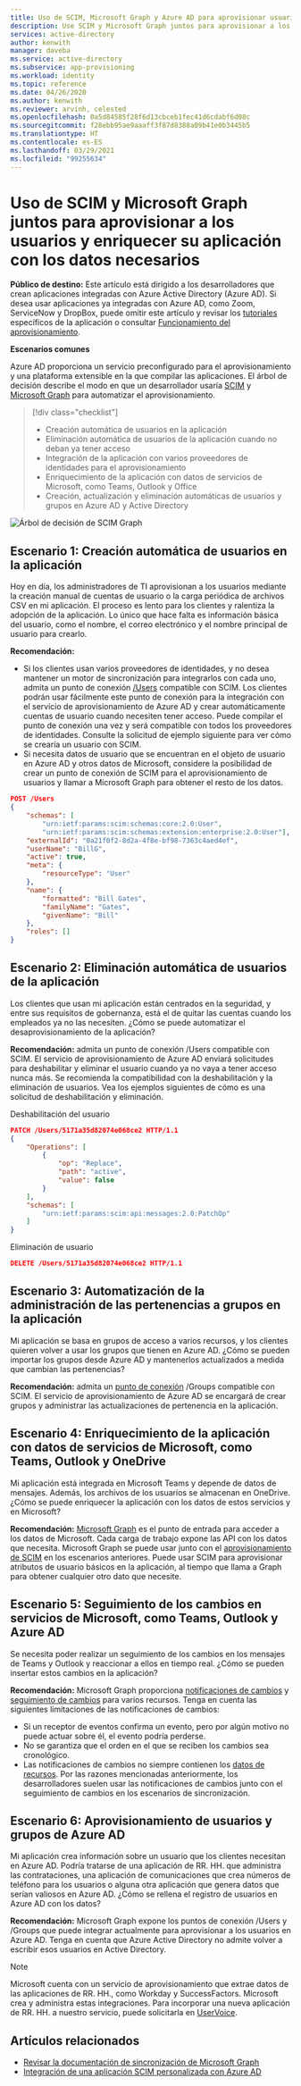 ```yaml
---
title: Uso de SCIM, Microsoft Graph y Azure AD para aprovisionar usuarios y enriquecer aplicaciones con datos
description: Use SCIM y Microsoft Graph juntos para aprovisionar a los usuarios y enriquecer la aplicación con los datos necesarios.
services: active-directory
author: kenwith
manager: daveba
ms.service: active-directory
ms.subservice: app-provisioning
ms.workload: identity
ms.topic: reference
ms.date: 04/26/2020
ms.author: kenwith
ms.reviewer: arvinh, celested
ms.openlocfilehash: 0a5d84585f28f6d13cbceb1fec41d6cdabf6d08c
ms.sourcegitcommit: f28ebb95ae9aaaff3f87d8388a09b41e0b3445b5
ms.translationtype: HT
ms.contentlocale: es-ES
ms.lasthandoff: 03/29/2021
ms.locfileid: "99255634"
---
```

# <a name="using-scim-and-microsoft-graph-together-to-provision-users-and-enrich-your-application-with-the-data-it-needs"></a>Uso de SCIM y Microsoft Graph juntos para aprovisionar a los usuarios y enriquecer su aplicación con los datos necesarios

**Público de destino:** Este artículo está dirigido a los desarrolladores que crean aplicaciones integradas con Azure Active Directory (Azure AD). Si desea usar aplicaciones ya integradas con Azure AD, como Zoom, ServiceNow y DropBox, puede omitir este artículo y revisar los [tutoriales](../saas-apps/tutorial-list.md) específicos de la aplicación o consultar [Funcionamiento del aprovisionamiento](./how-provisioning-works.md).

**Escenarios comunes**

Azure AD proporciona un servicio preconfigurado para el aprovisionamiento y una plataforma extensible en la que compilar las aplicaciones. El árbol de decisión describe el modo en que un desarrollador usaría [SCIM](https://aka.ms/scimoverview) y [Microsoft Graph](/graph/overview) para automatizar el aprovisionamiento. 

> [!div class="checklist"]
> * Creación automática de usuarios en la aplicación
> * Eliminación automática de usuarios de la aplicación cuando no deban ya tener acceso
> * Integración de la aplicación con varios proveedores de identidades para el aprovisionamiento
> * Enriquecimiento de la aplicación con datos de servicios de Microsoft, como Teams, Outlook y Office
> * Creación, actualización y eliminación automáticas de usuarios y grupos en Azure AD y Active Directory

![Árbol de decisión de SCIM Graph](./media/user-provisioning/scim-graph.png)

## <a name="scenario-1-automatically-create-users-in-my-app"></a>Escenario 1: Creación automática de usuarios en la aplicación
Hoy en día, los administradores de TI aprovisionan a los usuarios mediante la creación manual de cuentas de usuario o la carga periódica de archivos CSV en mi aplicación. El proceso es lento para los clientes y ralentiza la adopción de la aplicación. Lo único que hace falta es información básica del usuario, como el nombre, el correo electrónico y el nombre principal de usuario para crearlo. 

**Recomendación:** 
* Si los clientes usan varios proveedores de identidades, y no desea mantener un motor de sincronización para integrarlos con cada uno, admita un punto de conexión [/Users](https://aka.ms/scimreferencecode) compatible con SCIM. Los clientes podrán usar fácilmente este punto de conexión para la integración con el servicio de aprovisionamiento de Azure AD y crear automáticamente cuentas de usuario cuando necesiten tener acceso. Puede compilar el punto de conexión una vez y será compatible con todos los proveedores de identidades. Consulte la solicitud de ejemplo siguiente para ver cómo se crearía un usuario con SCIM.
* Si necesita datos de usuario que se encuentran en el objeto de usuario en Azure AD y otros datos de Microsoft, considere la posibilidad de crear un punto de conexión de SCIM para el aprovisionamiento de usuarios y llamar a Microsoft Graph para obtener el resto de los datos. 

```json
POST /Users
{
    "schemas": [
        "urn:ietf:params:scim:schemas:core:2.0:User",
        "urn:ietf:params:scim:schemas:extension:enterprise:2.0:User"],
    "externalId": "0a21f0f2-8d2a-4f8e-bf98-7363c4aed4ef",
    "userName": "BillG",
    "active": true,
    "meta": {
        "resourceType": "User"
    },
    "name": {
        "formatted": "Bill Gates",
        "familyName": "Gates",
        "givenName": "Bill"
    },
    "roles": []
}
```

## <a name="scenario-2-automatically-remove-users-from-my-app"></a>Escenario 2: Eliminación automática de usuarios de la aplicación
Los clientes que usan mi aplicación están centrados en la seguridad, y entre sus requisitos de gobernanza, está el de quitar las cuentas cuando los empleados ya no las necesiten. ¿Cómo se puede automatizar el desaprovisionamiento de la aplicación?

**Recomendación:** admita un punto de conexión /Users compatible con SCIM. El servicio de aprovisionamiento de Azure AD enviará solicitudes para deshabilitar y eliminar el usuario cuando ya no vaya a tener acceso nunca más. Se recomienda la compatibilidad con la deshabilitación y la eliminación de usuarios. Vea los ejemplos siguientes de cómo es una solicitud de deshabilitación y eliminación. 

Deshabilitación del usuario
```json
PATCH /Users/5171a35d82074e068ce2 HTTP/1.1
{
    "Operations": [
        {
            "op": "Replace",
            "path": "active",
            "value": false
        }
    ],
    "schemas": [
        "urn:ietf:params:scim:api:messages:2.0:PatchOp"
    ]
}
```
Eliminación de usuario
```json
DELETE /Users/5171a35d82074e068ce2 HTTP/1.1
```

## <a name="scenario-3-automate-managing-group-memberships-in-my-app"></a>Escenario 3: Automatización de la administración de las pertenencias a grupos en la aplicación
Mi aplicación se basa en grupos de acceso a varios recursos, y los clientes quieren volver a usar los grupos que tienen en Azure AD. ¿Cómo se pueden importar los grupos desde Azure AD y mantenerlos actualizados a medida que cambian las pertenencias?  

**Recomendación:** admita un [punto de conexión](https://aka.ms/scimreferencecode) /Groups compatible con SCIM. El servicio de aprovisionamiento de Azure AD se encargará de crear grupos y administrar las actualizaciones de pertenencia en la aplicación. 

## <a name="scenario-4-enrich-my-app-with-data-from-microsoft-services-such-as-teams-outlook-and-onedrive"></a>Escenario 4: Enriquecimiento de la aplicación con datos de servicios de Microsoft, como Teams, Outlook y OneDrive
Mi aplicación está integrada en Microsoft Teams y depende de datos de mensajes. Además, los archivos de los usuarios se almacenan en OneDrive. ¿Cómo se puede enriquecer la aplicación con los datos de estos servicios y en Microsoft?

**Recomendación:** [Microsoft Graph](/graph/) es el punto de entrada para acceder a los datos de Microsoft. Cada carga de trabajo expone las API con los datos que necesita. Microsoft Graph se puede usar junto con el [aprovisionamiento de SCIM](./use-scim-to-provision-users-and-groups.md) en los escenarios anteriores. Puede usar SCIM para aprovisionar atributos de usuario básicos en la aplicación, al tiempo que llama a Graph para obtener cualquier otro dato que necesite. 

## <a name="scenario-5-track-changes-in-microsoft-services-such-as-teams-outlook-and-azure-ad"></a>Escenario 5: Seguimiento de los cambios en servicios de Microsoft, como Teams, Outlook y Azure AD
Se necesita poder realizar un seguimiento de los cambios en los mensajes de Teams y Outlook y reaccionar a ellos en tiempo real. ¿Cómo se pueden insertar estos cambios en la aplicación?

**Recomendación:** Microsoft Graph proporciona [notificaciones de cambios](/graph/webhooks) y [seguimiento de cambios](/graph/delta-query-overview) para varios recursos. Tenga en cuenta las siguientes limitaciones de las notificaciones de cambios:
- Si un receptor de eventos confirma un evento, pero por algún motivo no puede actuar sobre él, el evento podría perderse.
- No se garantiza que el orden en el que se reciben los cambios sea cronológico.
- Las notificaciones de cambios no siempre contienen los [datos de recursos](/graph/webhooks-with-resource-data). Por las razones mencionadas anteriormente, los desarrolladores suelen usar las notificaciones de cambios junto con el seguimiento de cambios en los escenarios de sincronización. 

## <a name="scenario-6-provision-users-and-groups-in-azure-ad"></a>Escenario 6: Aprovisionamiento de usuarios y grupos de Azure AD
Mi aplicación crea información sobre un usuario que los clientes necesitan en Azure AD. Podría tratarse de una aplicación de RR. HH. que administra las contrataciones, una aplicación de comunicaciones que crea números de teléfono para los usuarios o alguna otra aplicación que genera datos que serían valiosos en Azure AD. ¿Cómo se rellena el registro de usuarios en Azure AD con los datos? 

**Recomendación:** Microsoft Graph expone los puntos de conexión /Users y /Groups que puede integrar actualmente para aprovisionar a los usuarios en Azure AD. Tenga en cuenta que Azure Active Directory no admite volver a escribir esos usuarios en Active Directory. 

> [!NOTE]
> Microsoft cuenta con un servicio de aprovisionamiento que extrae datos de las aplicaciones de RR. HH., como Workday y SuccessFactors. Microsoft crea y administra estas integraciones. Para incorporar una nueva aplicación de RR. HH. a nuestro servicio, puede solicitarla en [UserVoice](https://feedback.azure.com/forums/374982-azure-active-directory-application-requests). 

## <a name="related-articles"></a>Artículos relacionados

- [Revisar la documentación de sincronización de Microsoft Graph](/graph/api/resources/synchronization-overview?view=graph-rest-beta)
- [Integración de una aplicación SCIM personalizada con Azure AD](use-scim-to-provision-users-and-groups.md)